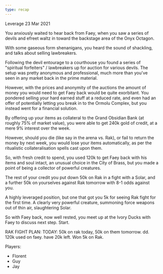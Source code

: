 ```yaml
---
type: recap
---
```


Leverage
23 Mar 2021

You anxiously waited to hear back from Faey, when you saw a series of devils and efreet waltz in toward the backstage area of the Onyx Octagon.

With some gaseous form shenanigans, you heard the sound of shackling, and talks about selling lawbreakers.

Following the devil entourage to a courthouse you found a series of "spiritual forfeiters" / lawbreakers up for auction for various devils. The setup was pretty anonymous and professional, much more than you've seen in any market back in the prime material.

However, with the prices and anonymity of the auctions the amount of money you would need to get Faey back would be quite exorbitant. You pondered selling your hard earned stuff at a reduced rate, and even had an offer of potentially letting you break in to the Ormolu Complex, but you instead went for a financial solution.

By offering up your items as collateral to the Grand Obsidian Bank (at roughly 75% of market value), you were able to get 240k gold of credit, at a mere 9% interest over the week.

However, should you die (like say in the arena vs. Rak), or fail to return the money by next week, you would lose your items automatically, as per the ritualistic collateralisation spells cast upon them.

So, with fresh credit to spend, you used 120k to get Faey back with his items and soul intact, an unusual choice in the City of Brass, but you made a point of being a collector of powerful creatures.

The rest of your credit you put down 50k on Rak in a fight with a Solar, and a further 50k on yourselves against Rak tomorrow with 8-1 odds against you.

A highly leveraged position, but one that got you 5k for seeing Rak fight for the first time. A clearly very powerful creature, summoning force weapons out of thin air, slaughtering Solar.

So with Faey back, now well rested, you meet up at the Ivory Ducks with Faey to discuss next step. Start.


RAK FIGHT PLAN:
TODAY: 50k on rak today, 50k on them tomorrow. dd.
120k used on faey. have 20k left.
Won 5k on Rak.

Players:
- Florent
- Guy
- Jay
